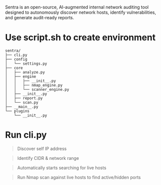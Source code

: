 
Sentra is an open-source, AI-augmented internal network auditing tool designed to autonomously discover network hosts, identify vulnerabilities, and generate audit-ready reports. 

# Use script.sh to create environment

```
sentra/
├── cli.py
├── config
│   └── settings.py
├── core
│   ├── analyze.py
│   ├── engine
│   │   ├── __init__.py
│   │   ├── nmap_engine.py
│   │   └── scanner_engine.py
│   ├── __init__.py
│   ├── report.py
│   └── scan.py
├── __main__.py
└── plugins
    └── __init__.py
```

# Run cli.py

> Discover self IP address

> Identify CIDR & network range

> Automatically starts searching for live hosts

> Run Nmap scan against live hosts to find active/hidden ports

